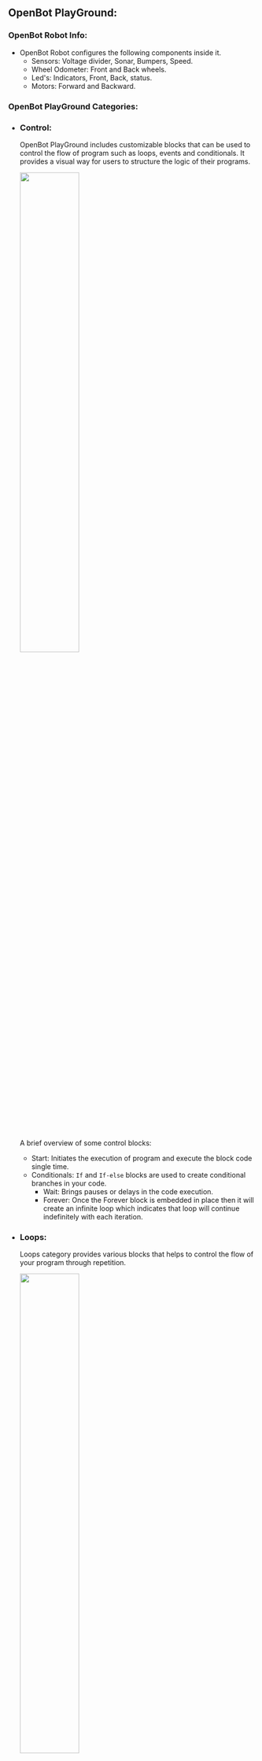 ## OpenBot PlayGround:

### OpenBot Robot Info:

- OpenBot Robot configures the following components inside it.
    - Sensors: Voltage divider, Sonar, Bumpers, Speed.
    - Wheel Odometer: Front and Back wheels.
    - Led's: Indicators, Front, Back, status.
    - Motors: Forward and Backward.

### OpenBot PlayGround Categories:

- ### Control:

  OpenBot PlayGround includes customizable blocks that can be used to control the flow of program such as loops, events
  and conditionals. It provides a visual way for users to structure the logic of their programs.

    <img src="../../../../docs/images/playground_blockly_newControl.jpg" height="50%" width="50%"/>

  A brief overview of some control blocks:
    - Start: Initiates the execution of program and execute the block code single time.
    - Conditionals: ``If`` and ``If-else`` blocks are used to create conditional branches in your code.
        - Wait: Brings pauses or delays in the code execution.
        - Forever: Once the Forever block is embedded in place then it will create an infinite loop which indicates that
          loop will continue indefinitely with each iteration.

- ### Loops:

  Loops category provides various blocks that helps to control the flow of your program through repetition.

     <img src="../../../../docs/images/Playground_blockly_newLoops.jpg" height="50%" width="50%"/>

  Some loop blocks examples are listed here below:

    - Repeat: The ``Repeat`` block enables you to define the number of iterations for a set of blocks to be executed.
    - While: The ``While`` block continues executing a set of blocks as long as a specified condition remains true.

- ### Operators:

  Operators allow you to perform several operations or calculations within your program. The blocks allow you to build
  complex expressions and conditions according to the requirement.

  <img src="../../../../docs/images/playground_operator_blocks.jpg" height="50%" width="50%"/>

  Here are some common types of operators that you might find in OpenBot PlayGround:

    - Arithmetic: Addition, subtraction, multiplication, division, and other arithmetic operations are available in this
      category.
    - Math Operators: Blocks like "Power," "Square Root," and "Random Fraction" are used to perform more advanced
      mathematical computations.


- ### Variables:

  Variables are used for data storage within your blocks and inside variables category blocks allow you to declare, set,
  change and manipulate variables.The concept of variables in OpenBot PlayGround help you to manage and manipulate data
  in your programs.

  <img src="../../../../docs/images/playground_variable_blocks.jpg" height="50%" width="50%"/>

  Have a look on some Variable block examples:

    - Set: Set Variable block is going to assign a value to a variable.
    - Change: It will help you to modify the value of an existing variable.

- ### Lights:

  Lights are another type of category that is provided by OpenBot PlayGround which helps to make the use of indicators
  and can set the values of brightness dynamically.

  <img src="../../../../docs/images/playground_light_blocks.jpg" height="50%" width="50%"/>

  Below are some examples:
    - Indicators: Block used to enable indicators by turning them ON/OFF.
    - Brightness: used to set the brightness of tail and head LED by taking dynamic values.

  NOTE: Keeping the brightness at zero will make the brightness mode OFF and if the brightness is at the highest point
  ie.100 will turn ON the brightness mode.

- ### Controller:

  Certainly! When selecting a mode within the controller block, it will be applied uniformly across all other fragments
  within the OpenBot robot app.

  <img src="../../../../docs/images/playground_controller_blocks.jpg" height="50%" width="50%"/>

  Below are the examples of Controller Block:

    - Switch Controller: It helps you to choose the Controller method by either Gamepad or Phone.
    - Drive Mode: It helps you to switch the Drive Mode by either Joystick or Game or dual.

   <p style="color:yellow ">TIP: If you are selecting Phone as a controller then drive mode automatically sets to dual in robot app irrespective of block chosen drive mode. </p>

- ### Sound:

  Sound Blocks can be utilized to play sound for drive modes and robot static speed.

  <img src="../../../../docs/images/playground_sound_blocks.jpg" height="50%" width="50%"/>

  Let's have some examples:

    - Speed: Helps you to play the sound as slow, medium and fast.
    - Mode: Helps you to play the sound as dual, joystick or game.

- ### Sensors:

  Sensors are the blocks which are going to return different readings for OpenBot condition and environment status .

  <img src="../../../../docs/images/playground_sensors-block.jpg" height="50%" width="50%"/>

  Overview:
    - Phone Sensors: Help to measure Gyroscope,Acceleration, and Magnetic readings at different axis(3-Dimensional).
    - Car Sensors: Help to provide the different readings like Sonar, Speed. Also, it will check if bumper gets collide
      with an obstacle.

- ### Movement:

  As the name suggests it is responsible for the movement of Robot at any speed and in any direction and the speed limit
  is 0-255.

  <img src="../../../../docs/images/playground_movement_blocks.jpg" height="50%" width="50%"/>

  Let's have some examples:

    - Set speed: Helps to set the speed as slow, medium and fast.
    - Move: Helps to make the movement in forward or backward and left or right direction at required speed.

  Key Points:
    - if the left speed value is set lower than the right, the robot will move counterclockwise, or vice versa.
    - If you equalize the left and right speeds, it will move straight.
    - Setting a positive value on the left and a negative value on the right will cause the robot to spin.


- ### Artificial Intelligence(AI):

  OpenBot Playground provides another important category named Artificial Intelligence which further configures many
  features such as Object Tracking, Autopilot, Point Goal Navigation.

  <img src="../../../../docs/images/playground_ai_blocks.jpg" height="50%" width="50%"/>

  Lets understand this concept by some examples of blocks:
    - ``Object Tracking``: Its primary function revolves around detecting objects. This AI fragment allows you to pick
      any
      object for tracking. Depending on your phone's performance, you have the flexibility to choose an object detector
      model. By default, this block comes equipped with the "MobileNetV1-300" model. Additionally, you have the option
      to manually add any model of your choice.
    - ``AutoPilot``: This snippet is also available through OpenBot Playground, utilizing data collection, wherein a
      pre-trained
      dataset (ML model CIL-Mobile-Cmd) is already integrated. Subsequently, the camera fragment is displayed on the
      screen,
      initiating the tracking of the captured path.
    - ``Point Goal Navigation``: The primary objective of this block is to reach a designated point through navigation.
      You can
      configure the forward and left values in 3-dimensional view using the navigation models within it. When the
      project is
      executed on a phone, the point navigation fragment will be displayed on the screen with an Augmented Reality (AR)
      view. Subsequently, the robot will initiate movement until it successfully reaches the goal.

   <p style="color: yellow"> TIP: If you've incorporated an external modal, ensure to enable AutoSync in the playground. This feature will assist you in display newly added model in block and verifying the availability and successful download of the modal in robot app.</p>

- ### Advanced Artificial Intelligence(AI):

  The OpenBotPlayground introduces several advancements, featuring an Advanced Artificial Intelligence (AI) that offers
  modular blocks for detection and autopilot functionality

  <img src="../../../../docs/images/playground_advance_ai_blocks.jpg" height="50%" width="50%"/>

  #### Multiple Detection Block:

    - This advanced module is designed for object tracking, accommodating various classes such as a person, car, book,
      traffic light, etc. The identification of the object is carried out by the integrated AI model. The functionality
      of this module is contingent upon the specified conditions.
    - The block is designed to enable multiple object detections, initializing the process for the specified class. Once
      the chosen class is detected, the robot will execute all tasks outlined in the subsequent 'do' statement. If the
      specified class is not detected within the defined number of continuous frames, the robot will proceed to execute
      the tasks specified in the subsequent ``do`` statement. The block can be use multiple times within the playground
      for different classes as well. 

